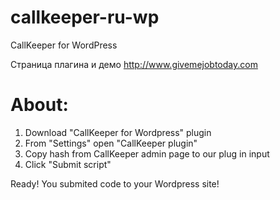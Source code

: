 # callkeeper-ru-wp
CallKeeper for WordPress

Страница плагина и демо http://www.givemejobtoday.com

# About:

1. Download "CallKeeper for Wordpress" plugin
2. From "Settings" open "CallKeeper plugin"
3. Copy hash from CallKeeper admin page to our plug in input
4. Click "Submit script"

Ready! You submited code to your Wordpress site!
